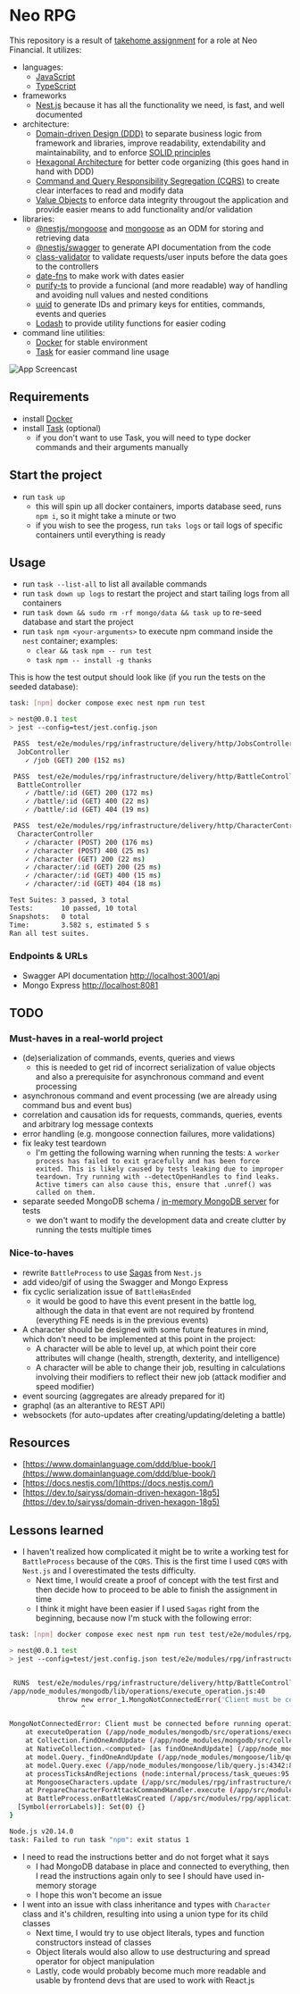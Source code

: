 # Neo RPG

This repository is a result of [takehome assignment](./neo-financial-instructions.pdf) for a role at Neo Financial.
It utilizes:

- languages:
  - [JavaScript](https://javascript.info/)
  - [TypeScript](https://www.typescriptlang.org/)
- frameworks
  - [Nest.js](nestjs.com) because it has all the functionality we need, is fast, and well documented
- architecture:
  - [Domain-driven Design (DDD)](https://en.wikipedia.org/wiki/Domain-driven_design) to separate business logic from framework and libraries, improve readability, extendability and maintainability, and to enforce [SOLID principles](https://en.wikipedia.org/wiki/SOLID)
  - [Hexagonal Architecture](https://en.wikipedia.org/wiki/Hexagonal_architecture_(software)) for better code organizing (this goes hand in hand with DDD)
  - [Command and Query Responsibility Segregation (CQRS)](https://en.wikipedia.org/wiki/Command_Query_Responsibility_Segregation) to create clear interfaces to read and modify data
  - [Value Objects](https://en.wikipedia.org/wiki/Value_object) to enforce data integrity througout the application and provide easier means to add functionality and/or validation
- libraries:
  - [@nestjs/mongoose](https://www.npmjs.com/package/@nestjs/mongoose) and [mongoose](https://www.npmjs.com/package/mongoose) as an ODM for storing and retrieving data
  - [@nestjs/swagger](https://www.npmjs.com/package/@nestjs/swagger) to generate API documentation from the code
  - [class-validator](https://www.npmjs.com/package/class-validator) to validate requests/user inputs before the data goes to the controllers
  - [date-fns](https://www.npmjs.com/package/date-fns) to make work with dates easier
  - [purify-ts](https://www.npmjs.com/package/purify-ts) to provide a funcional (and more readable) way of handling and avoiding null values and nested conditions
  - [uuid](https://www.npmjs.com/package/uuid) to generate IDs and primary keys for entities, commands, events and queries
  - [Lodash](https://lodash.com/) to provide utility functions for easier coding
- command line utilities:
  - [Docker](https://www.docker.com/) for stable environment
  - [Task](https://taskfile.dev/) for easier command line usage

![App Screencast](./docs/swagger.png)

## Requirements

- install [Docker](https://docs.docker.com/engine/install/)
- install [Task](https://taskfile.dev/installation) (optional)
  - if you don't want to use Task, you will need to type docker commands and their arguments manually

## Start the project

- run `task up`
  - this will spin up all docker containers, imports database seed, runs `npm i`, so it might take a minute or two
  - if you wish to see the progess, run `taks logs` or tail logs of specific containers until everything is ready

## Usage

- run `task --list-all` to list all available commands
- run `task down up logs` to restart the project and start tailing logs from all containers
- run `task down && sudo rm -rf mongo/data && task up` to re-seed database and start the project
- run `task npm <your-arguments>` to execute npm command inside the `nest` container; examples:
  - `clear && task npm -- run test`
  - `task npm -- install -g thanks`

This is how the test output should look like (if you run the tests on the seeded database):

```bash
task: [npm] docker compose exec nest npm run test

> nest@0.0.1 test
> jest --config=test/jest.config.json

 PASS  test/e2e/modules/rpg/infrastructure/delivery/http/JobsControllerSpec.ts
  JobController
    ✓ /job (GET) 200 (152 ms)

 PASS  test/e2e/modules/rpg/infrastructure/delivery/http/BattleControllerSpec.ts
  BattleController
    ✓ /battle/:id (GET) 200 (172 ms)
    ✓ /battle/:id (GET) 400 (22 ms)
    ✓ /battle/:id (GET) 404 (19 ms)

 PASS  test/e2e/modules/rpg/infrastructure/delivery/http/CharacterControllerSpec.ts
  CharacterController
    ✓ /character (POST) 200 (176 ms)
    ✓ /character (POST) 400 (25 ms)
    ✓ /character (GET) 200 (22 ms)
    ✓ /character/:id (GET) 200 (25 ms)
    ✓ /character/:id (GET) 400 (15 ms)
    ✓ /character/:id (GET) 404 (18 ms)

Test Suites: 3 passed, 3 total
Tests:       10 passed, 10 total
Snapshots:   0 total
Time:        3.582 s, estimated 5 s
Ran all test suites.
```

### Endpoints & URLs

- Swagger API documentation [http://localhost:3001/api](http://localhost:3001/api)
- Mongo Express [http://localhost:8081](http://localhost:8081)

## TODO

### Must-haves in a real-world project

- (de)serialization of commands, events, queries and views
  - this is needed to get rid of incorrect serialization of value objects and also a prerequisite for asynchronous command and event processing
- asynchronous command and event processing (we are already using command bus and event bus)
- correlation and causation ids for requests, commands, queries, events and arbitrary log message contexts
- error handling (e.g. mongoose connection failures, more validations)
- fix leaky test teardown
  - I'm getting the following warning when running the tests: `A worker process has failed to exit gracefully and has been force exited. This is likely caused by tests leaking due to improper teardown. Try running with --detectOpenHandles to find leaks. Active timers can also cause this, ensure that .unref() was called on them.`
- separate seeded MongoDB schema / [in-memory MongoDB server](https://www.npmjs.com/package/mongodb-memory-server) for tests
  - we don't want to modify the development data and create clutter by running the tests multiple times

### Nice-to-haves

- rewrite `BattleProcess` to use [Sagas](https://docs.nestjs.com/recipes/cqrs#sagas) from `Nest.js`
- add video/gif of using the Swagger and Mongo Express
- fix cyclic serialization issue of `BattleHasEnded`
  - it would be good to have this event present in the battle log, although the data in that event are not required by frontend (everything FE needs is in the previous events)
- A character should be designed with some future features in mind, which don't need to be implemented at this point in the project:
  - A character will be able to level up, at which point their core attributes will change (health, strength, dexterity, and intelligence)
  - A character will be able to change their job, resulting in calculations involving their modifiers to reflect their new job (attack modifier and speed modifier)
- event sourcing (aggregates are already prepared for it)
- graphql (as an alterantive to REST API)
- websockets (for auto-updates after creating/updating/deleting a battle)

## Resources

- [https://www.domainlanguage.com/ddd/blue-book/](https://www.domainlanguage.com/ddd/blue-book/)
- [https://docs.nestjs.com/](https://docs.nestjs.com/)
- [https://dev.to/sairyss/domain-driven-hexagon-18g5](https://dev.to/sairyss/domain-driven-hexagon-18g5)

## Lessons learned

- I haven't realized how complicated it might be to write a working test for `BattleProcess` because of the `CQRS`. This is the first time I used `CQRS` with `Nest.js` and I overestimated the tests difficulty.
  - Next time, I would create a proof of concept with the test first and then decide how to proceed to be able to finish the assignment in time
  - I think it might have been easier if I used `Sagas` right from the beginning, because now I'm stuck with the following error:

```bash
task: [npm] docker compose exec nest npm run test test/e2e/modules/rpg/infrastructure/delivery/http/BattleControllerSpec.ts

> nest@0.0.1 test
> jest --config=test/jest.config.json test/e2e/modules/rpg/infrastructure/delivery/http/BattleControllerSpec.ts


 RUNS  test/e2e/modules/rpg/infrastructure/delivery/http/BattleControllerSpec.ts
/app/node_modules/mongodb/lib/operations/execute_operation.js:40
            throw new error_1.MongoNotConnectedError('Client must be connected before running operations');
                  ^

MongoNotConnectedError: Client must be connected before running operations
    at executeOperation (/app/node_modules/mongodb/src/operations/execute_operation.ts:84:13)
    at Collection.findOneAndUpdate (/app/node_modules/mongodb/src/collection.ts:947:34)
    at NativeCollection.<computed> [as findOneAndUpdate] (/app/node_modules/mongoose/lib/drivers/node-mongodb-native/collection.js:243:33)
    at model.Query._findOneAndUpdate (/app/node_modules/mongoose/lib/query.js:3348:43)
    at model.Query.exec (/app/node_modules/mongoose/lib/query.js:4342:80)
    at processTicksAndRejections (node:internal/process/task_queues:95:5)
    at MongooseCharacters.update (/app/src/modules/rpg/infrastructure/domain/model/character/MongooseCharacters.ts:53:9)
    at PrepareCharacterForAttackCommandHandler.execute (/app/src/modules/rpg/application/handler/command/character/PrepareCharacterForAttackCommandHandler.ts:27:9)
    at BattleProcess.onBattleWasCreated (/app/src/modules/rpg/application/handler/event/battle/BattleProcess.ts:82:9) {
  [Symbol(errorLabels)]: Set(0) {}
}

Node.js v20.14.0
task: Failed to run task "npm": exit status 1
```

- I need to read the instructions better and do not forget what it says
  - I had MongoDB database in place and connected to everything, then I read the instructions again only to see I should have used in-memory storage
  - I hope this won't become an issue
- I went into an issue with class inheritance and types with `Character` class and it's children, resulting into using a union type for its child classes
  - Next time, I would try to use object literals, types and function constructors instead of classes
  - Object literals would also allow to use destructuring and spread operator for object manipulation
  - Lastly, code would probably become much more readable and usable by frontend devs that are used to work with React.js
